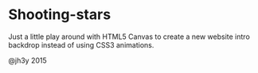 # Shooting-stars

Just a little play around with HTML5 Canvas to create a new website intro backdrop instead of using CSS3 animations.

@jh3y 2015

